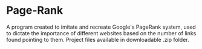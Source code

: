 # Page-Rank
A program created to imitate and recreate Google's PageRank system, used to dictate the importance of different websites based on the number of links found pointing to them. Project files available in downloadable .zip folder.
